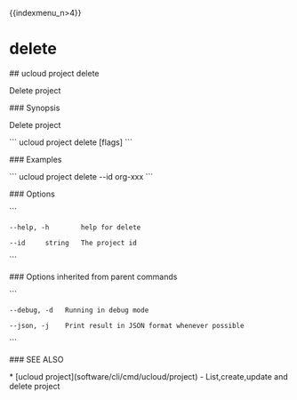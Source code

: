 {{indexmenu_n>4}}

# delete

\#\# ucloud project delete

Delete project

\#\#\# Synopsis

Delete project

\`\`\` ucloud project delete \[flags\] \`\`\`

\#\#\# Examples

\`\`\` ucloud project delete --id org-xxx \`\`\`

\#\#\# Options

\`\`\`

``` 
--help, -h        help for delete 
```

``` 
--id     string   The project id 
```

\`\`\`

\#\#\# Options inherited from parent commands

\`\`\`

``` 
--debug, -d   Running in debug mode 
```

``` 
--json, -j    Print result in JSON format whenever possible 
```

\`\`\`

\#\#\# SEE ALSO

\* \[ucloud project\](software/cli/cmd/ucloud/project) -
List,create,update and delete project
